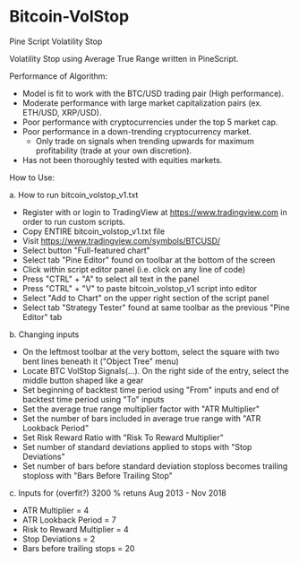 # Bitcoin-VolStop
Pine Script Volatility Stop

Volatility Stop using Average True Range written in PineScript. 

Performance of Algorithm:
  - Model is fit to work with the BTC/USD trading pair (High performance). 
  - Moderate performance with large market capitalization pairs (ex. ETH/USD, XRP/USD).
  - Poor performance with cryptocurrencies under the top 5 market cap.
  - Poor performance in a down-trending cryptocurrency market.
     - Only trade on signals when trending upwards for maximum profitability (trade at your own discretion).
  - Has not been thoroughly tested with equities markets.
  
How to Use:

a. How to run bitcoin_volstop_v1.txt
  - Register with or login to TradingView at https://www.tradingview.com in order to run custom scripts.
  - Copy ENTIRE bitcoin_volstop_v1.txt file
  - Visit https://www.tradingview.com/symbols/BTCUSD/
  - Select button "Full-featured chart"
  - Select tab "Pine Editor" found on toolbar at the bottom of the screen
  - Click within script editor panel (i.e. click on any line of code) 
  - Press "CTRL" + "A" to select all text in the panel
  - Press "CTRL" + "V" to paste bitcoin_volstop_v1 script into editor
  - Select "Add to Chart" on the upper right section of the script panel
  - Select tab "Strategy Tester" found at same toolbar as the previous "Pine Editor" tab
  
b. Changing inputs
  - On the leftmost toolbar at the very bottom, select the square with two bent lines beneath it ("Object Tree" menu)
  - Locate BTC VolStop Signals(...). On the right side of the entry, select the middle button shaped like a gear
  - Set beginning of backtest time period using "From" inputs and end of backtest time period using "To" inputs
  - Set the average true range multiplier factor with "ATR Multiplier"
  - Set the number of bars included in average true range with "ATR Lookback Period"
  - Set Risk Reward Ratio with "Risk To Reward Multiplier"
  - Set number of standard deviations applied to stops with "Stop Deviations"
  - Set number of bars before standard deviation stoploss becomes trailing stoploss with "Bars Before Trailing Stop"
  
c. Inputs for (overfit?) 3200 % retuns Aug 2013 - Nov 2018
  - ATR Multiplier = 4
  - ATR Lookback Period = 7
  - Risk to Reward Multiplier = 4
  - Stop Deviations = 2
  - Bars before trailing stops = 20  
